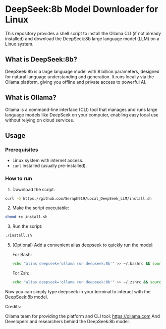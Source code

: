 # DeepSeek:8b Model Downloader for Linux

This repository provides a shell script to install the Ollama CLI (if not already installed) and download the DeepSeek:8b large language model (LLM) on a Linux system.

## What is DeepSeek:8b?

DeepSeek:8b is a large language model with 8 billion parameters, designed for natural language understanding and generation. It runs locally via the Ollama platform, giving you offline and private access to powerful AI.

## What is Ollama?

Ollama is a command-line interface (CLI) tool that manages and runs large language models like DeepSeek on your computer, enabling easy local use without relying on cloud services.

## Usage

### Prerequisites

- Linux system with internet access.
- `curl` installed (usually pre-installed).

### How to run

1. Download the script:
```bash
curl -O https://github.com/Seraph919/Local_DeepSeek_LLM/install.sh
```
2. Make the script executable:
```bash
chmod +x install.sh
```
3. Run the script:
```bash
./install.sh
```
5. (Optional) Add a convenient alias deepseek to quickly run the model:
        
   For Bash:
   ```bash
   echo "alias deepseek='ollama run deepseek:8b'" >> ~/.bashrc && source ~/.bashrc
   ```
   For Zsh:
   ```bash
   echo "alias deepseek='ollama run deepseek:8b'" >> ~/.zshrc && source ~/.zshrc
   ```

Now you can simply type deepseek in your terminal to interact with the DeepSeek:8b model.

Credits:

Ollama team for providing the platform and CLI tool: https://ollama.com
And Developers and researchers behind the DeepSeek:8b model.
